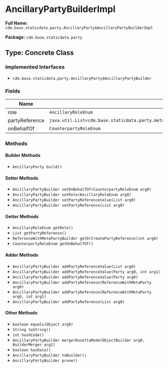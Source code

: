 # AncillaryPartyBuilderImpl

**Full Name:** `cdm.base.staticdata.party.AncillaryParty$AncillaryPartyBuilderImpl`

**Package:** `cdm.base.staticdata.party`

## Type: Concrete Class

### Implemented Interfaces

- `cdm.base.staticdata.party.AncillaryParty$AncillaryPartyBuilder`

### Fields

| Name | Type | Description |
|------|------|-------------|
| role | `AncillaryRoleEnum` |  |
| partyReference | `java.util.List<cdm.base.staticdata.party.metafields.ReferenceWithMetaParty$ReferenceWithMetaPartyBuilder>` |  |
| onBehalfOf | `CounterpartyRoleEnum` |  |

### Methods

#### Builder Methods

- `AncillaryParty build()`

#### Setter Methods

- `AncillaryPartyBuilder setOnBehalfOf(CounterpartyRoleEnum arg0)`
- `AncillaryPartyBuilder setRole(AncillaryRoleEnum arg0)`
- `AncillaryPartyBuilder setPartyReferenceValue(List arg0)`
- `AncillaryPartyBuilder setPartyReference(List arg0)`

#### Getter Methods

- `AncillaryRoleEnum getRole()`
- `List getPartyReference()`
- `ReferenceWithMetaPartyBuilder getOrCreatePartyReference(int arg0)`
- `CounterpartyRoleEnum getOnBehalfOf()`

#### Adder Methods

- `AncillaryPartyBuilder addPartyReferenceValue(List arg0)`
- `AncillaryPartyBuilder addPartyReferenceValue(Party arg0, int arg1)`
- `AncillaryPartyBuilder addPartyReferenceValue(Party arg0)`
- `AncillaryPartyBuilder addPartyReference(ReferenceWithMetaParty arg0)`
- `AncillaryPartyBuilder addPartyReference(ReferenceWithMetaParty arg0, int arg1)`
- `AncillaryPartyBuilder addPartyReference(List arg0)`

#### Other Methods

- `boolean equals(Object arg0)`
- `String toString()`
- `int hashCode()`
- `AncillaryPartyBuilder merge(RosettaModelObjectBuilder arg0, BuilderMerger arg1)`
- `boolean hasData()`
- `AncillaryPartyBuilder toBuilder()`
- `AncillaryPartyBuilder prune()`

